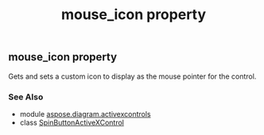 ﻿---
title: mouse_icon property
second_title: Aspose.Diagram for Python via .NET API References
description: 
type: docs
weight: 140
url: /python-net/aspose.diagram.activexcontrols/spinbuttonactivexcontrol/mouse_icon/
is_root: false
---

## mouse_icon property


Gets and sets a custom icon to display as the mouse pointer for the control.

### See Also
* module [aspose.diagram.activexcontrols](../../)
* class [SpinButtonActiveXControl](/diagram/python-net/aspose.diagram.activexcontrols/spinbuttonactivexcontrol)
